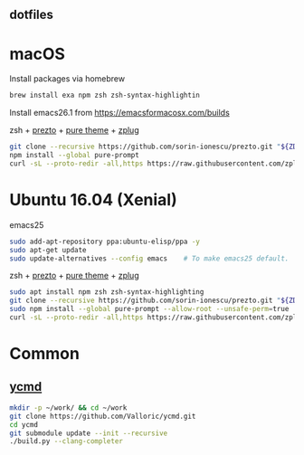 dotfiles
--------


macOS
=====

Install packages via homebrew
```bash
brew install exa npm zsh zsh-syntax-highlightin
```

Install emacs26.1 from https://emacsformacosx.com/builds

zsh + [prezto](https://github.com/sorin-ionescu/prezto) + [pure theme](https://github.com/sindresorhus/pure) + [zplug](https://github.com/zplug/zplug)
```bash
git clone --recursive https://github.com/sorin-ionescu/prezto.git "${ZDOTDIR:-$HOME}/.zprezto"
npm install --global pure-prompt
curl -sL --proto-redir -all,https https://raw.githubusercontent.com/zplug/installer/master/installer.zsh| zsh
```

   
Ubuntu 16.04 (Xenial)
=====================

emacs25

```bash
sudo add-apt-repository ppa:ubuntu-elisp/ppa -y
sudo apt-get update
sudo update-alternatives --config emacs    # To make emacs25 default.
```

zsh + [prezto](https://github.com/sorin-ionescu/prezto) + [pure theme](https://github.com/sindresorhus/pure) + [zplug](https://github.com/zplug/zplug)

```bash
sudo apt install npm zsh zsh-syntax-highlighting
git clone --recursive https://github.com/sorin-ionescu/prezto.git "${ZDOTDIR:-$HOME}/.zprezto"
sudo npm install --global pure-prompt --allow-root --unsafe-perm=true
curl -sL --proto-redir -all,https https://raw.githubusercontent.com/zplug/installer/master/installer.zsh| zsh
```

Common
======

[ycmd](https://github.com/Valloric/ycmd)
-----

```bash
mkdir -p ~/work/ && cd ~/work
git clone https://github.com/Valloric/ycmd.git
cd ycmd
git submodule update --init --recursive
./build.py --clang-completer
```

